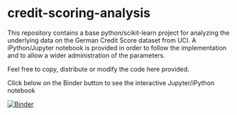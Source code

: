 # credit-scoring-analysis

This repository contains a base python/scikit-learn project for analyzing the underlying data on the German Credit Score dataset from UCI.
A iPython/Jupyter notebook is provided in order to follow the implementation and to allow a wider administration of the parameters.

Feel free to copy, distribute or modify the code here provided.

Click below on the Binder button to see the interactive Jupyter/iPython notebook

[![Binder](http://mybinder.org/badge.svg)](http://mybinder.org/repo/javierfdr/credit-scoring-analysis)



